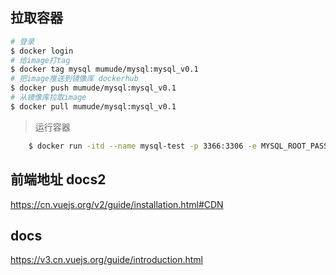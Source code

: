 ## 拉取容器

```bash
# 登录
$ docker login
# 给image打tag
$ docker tag mysql mumude/mysql:mysql_v0.1
# 把image推送到镜像库 dockerhub
$ docker push mumude/mysql:mysql_v0.1
# 从镜像库拉取image
$ docker pull mumude/mysql:mysql_v0.1
```

> 运行容器
```bash
	$ docker run -itd --name mysql-test -p 3366:3306 -e MYSQL_ROOT_PASSWORD=123456 mysql
```

## 前端地址 docs2
https://cn.vuejs.org/v2/guide/installation.html#CDN
## docs
https://v3.cn.vuejs.org/guide/introduction.html

